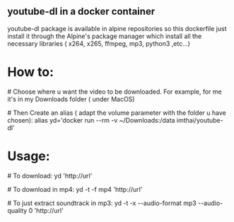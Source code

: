 ## youtube-dl in a docker container

youtube-dl package is available in alpine repositories so this dockerfile just install it through the Alpine's package manager which install all the necessary libraries ( x264, x265, ffmpeg, mp3, python3 ,etc...)

# How to:
\# Choose where u want the video to be downloaded.
For example, for me it's in my Downloads folder ( under MacOS)

\# Then Create an alias ( adapt the volume parameter with the folder u have chosen):
alias yd='docker run --rm -v ~/Downloads:/data imthai/youtube-dl'

# Usage:
\# To download:
yd 'http://url'

\# To download in mp4:
yd -t -f mp4 'http://url'

\# To just extract soundtrack in mp3:
yd  -t -x --audio-format mp3 --audio-quality 0 'http://url'
